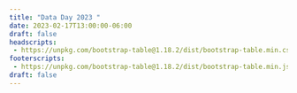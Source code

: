 ```yaml
---
title: "Data Day 2023 "
date: 2023-02-17T13:00:00-06:00
draft: false
headscripts:
 - https://unpkg.com/bootstrap-table@1.18.2/dist/bootstrap-table.min.css
footerscripts:
 - https://unpkg.com/bootstrap-table@1.18.2/dist/bootstrap-table.min.js
draft: false
---
```


